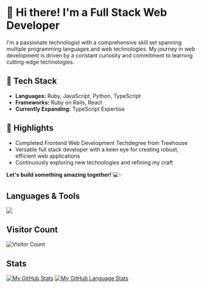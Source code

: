 # 👋 Hi there! I'm a Full Stack Web Developer

I'm a passionate technologist with a comprehensive skill set spanning multiple programming languages and web technologies. My journey in web development is driven by a constant curiosity and commitment to learning cutting-edge technologies.

## 🚀 Tech Stack
- **Languages:** Ruby, JavaScript, Python, TypeScript
- **Frameworks:** Ruby on Rails, React
- **Currently Expanding:** TypeScript Expertise

## 🌟 Highlights
- Completed Frontend Web Development Techdegree from Treehouse
- Versatile full stack developer with a keen eye for creating robust, efficient web applications
- Continuously exploring new technologies and refining my craft

**Let's build something amazing together!** 💻✨
  
 <h2>Languages & Tools</h2>
 <p align="left">
  <a href="https://skillicons.dev">
    <img src="https://skillicons.dev/icons?i=js,html,css,react,typescript,ruby,rails,github,git,nextjs,aws,bootstrap,vscode,mongodb,postgres,sass,python&perline=8" />
  </a>
 </p>

 <h2>Visitor Count</h2>
 
![Visitor Count](https://profile-counter.glitch.me/{gomezzzer-rq}/count.svg) 

 <h2>Stats</h2>
 
[![My GitHub Stats](https://github-readme-stats.vercel.app/api/?username=gomezzzer&count_private=true&theme=transparent&showicons=true)]()
[![My GitHub Language Stats](https://github-readme-stats.vercel.app/api/top-langs/?username=gomezzzer&langs_count=5&theme=transparent)]()




